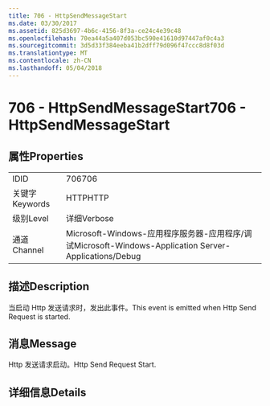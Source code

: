 ```yaml
---
title: 706 - HttpSendMessageStart
ms.date: 03/30/2017
ms.assetid: 825d3697-4b6c-4156-8f3a-ce24c4e39c48
ms.openlocfilehash: 70ea44a5a407d053bc590e41610d97447af0c4a3
ms.sourcegitcommit: 3d5d33f384eeba41b2dff79d096f47ccc8d8f03d
ms.translationtype: MT
ms.contentlocale: zh-CN
ms.lasthandoff: 05/04/2018
---
```

# <a name="706---httpsendmessagestart"></a><span data-ttu-id="91b3e-102">706 - HttpSendMessageStart</span><span class="sxs-lookup"><span data-stu-id="91b3e-102">706 - HttpSendMessageStart</span></span>
## <a name="properties"></a><span data-ttu-id="91b3e-103">属性</span><span class="sxs-lookup"><span data-stu-id="91b3e-103">Properties</span></span>  
  
|||  
|-|-|  
|<span data-ttu-id="91b3e-104">ID</span><span class="sxs-lookup"><span data-stu-id="91b3e-104">ID</span></span>|<span data-ttu-id="91b3e-105">706</span><span class="sxs-lookup"><span data-stu-id="91b3e-105">706</span></span>|  
|<span data-ttu-id="91b3e-106">关键字</span><span class="sxs-lookup"><span data-stu-id="91b3e-106">Keywords</span></span>|<span data-ttu-id="91b3e-107">HTTP</span><span class="sxs-lookup"><span data-stu-id="91b3e-107">HTTP</span></span>|  
|<span data-ttu-id="91b3e-108">级别</span><span class="sxs-lookup"><span data-stu-id="91b3e-108">Level</span></span>|<span data-ttu-id="91b3e-109">详细</span><span class="sxs-lookup"><span data-stu-id="91b3e-109">Verbose</span></span>|  
|<span data-ttu-id="91b3e-110">通道</span><span class="sxs-lookup"><span data-stu-id="91b3e-110">Channel</span></span>|<span data-ttu-id="91b3e-111">Microsoft-Windows-应用程序服务器-应用程序/调试</span><span class="sxs-lookup"><span data-stu-id="91b3e-111">Microsoft-Windows-Application Server-Applications/Debug</span></span>|  
  
## <a name="description"></a><span data-ttu-id="91b3e-112">描述</span><span class="sxs-lookup"><span data-stu-id="91b3e-112">Description</span></span>  
 <span data-ttu-id="91b3e-113">当启动 Http 发送请求时，发出此事件。</span><span class="sxs-lookup"><span data-stu-id="91b3e-113">This event is emitted when Http Send Request is started.</span></span>  
  
## <a name="message"></a><span data-ttu-id="91b3e-114">消息</span><span class="sxs-lookup"><span data-stu-id="91b3e-114">Message</span></span>  
 <span data-ttu-id="91b3e-115">Http 发送请求启动。</span><span class="sxs-lookup"><span data-stu-id="91b3e-115">Http Send Request Start.</span></span>  
  
## <a name="details"></a><span data-ttu-id="91b3e-116">详细信息</span><span class="sxs-lookup"><span data-stu-id="91b3e-116">Details</span></span>
